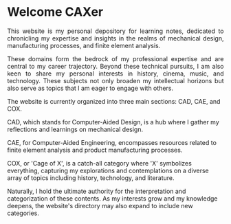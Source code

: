 # Welcome CAXer

<p align="justify">This website is my personal depository for learning notes, dedicated to chronicling my expertise and insights in the realms of mechanical design, manufacturing processes, and finite element analysis. </p>
<p align="justify">These domains form the bedrock of my professional expertise and are central to my career trajectory. Beyond these technical pursuits, I am also keen to share my personal interests in history, cinema, music, and technology. These subjects not only broaden my intellectual horizons but also serve as topics that I am eager to engage with others.</p>

The website is currently organized into three main sections: CAD, CAE, and COX. 

CAD, which stands for Computer-Aided Design, is a hub where I gather my reflections and learnings on mechanical design. 

CAE, for Computer-Aided Engineering, encompasses resources related to finite element analysis and product manufacturing processes. 

COX, or 'Cage of X', is a catch-all category  where 'X' symbolizes everything, capturing my explorations and contemplations on a diverse array of topics including history, technology, and literature. 

Naturally, I hold the ultimate authority for the interpretation and categorization of these contents.  As my interests grow and my knowledge deepens, the website's directory may also expand to include new categories.